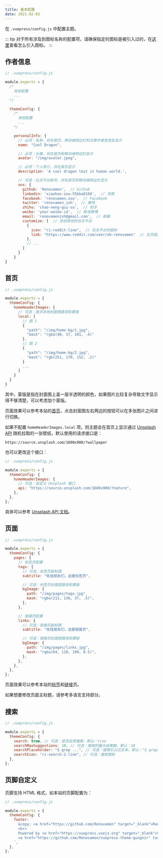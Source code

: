 ```yaml
---
title: 基本配置
date: 2021-02-03
---
```


在 `.vuepress/config.js` 中配置主题。

::: tip
对于所有涉及到图标名称的配置项，请确保指定的图标是被引入过的，在[这里](/zh/docs/advanced/icons/)查看怎么引入图标。
:::

## 作者信息

```js
// .vuepress/config.js

module.exports = {
  /*
    其他配置
    ...
  */

  themeConfig: {
    /*
      其他配置
      ...
    */

    personalInfo: {
      // 必须：名称，将在首页、移动端侧边栏和文章作者信息处显示
      name: "Cool Dragon",

      // 必须：头像，将在首页和移动端侧边栏显示
      avatar: "/img/avatar.jpeg",

      // 必须：个人简介，将在首页显示
      description: 'A cool dragon lost in human world.',

      // 可选：社交平台账号，将在首页和移动端侧边栏显示
      sns: {
        github: 'Renovamen',  // Github
        linkedin: 'xiaohan-zou-55bba0160',  // 领英
        facebook: 'renovamen.zou',  // Facebook
        twitter: 'renovamen_zxh',  // 推特
        zhihu: 'chao-neng-gui-su',  // 知乎
        weibo: 'your-weibo-id',  // 新浪微博
        email: 'renovamenzxh@gmail.com',  // 邮箱
        customize: [  // 添加其他的社交平台
          {
            icon: "ri-reddit-line",  // 社交平台的图标
            link: "https://www.reddit.com/user/oh-renovamen"  // 主页链接
          },
          // ...
        ]
      }
    }
}
```

## 首页

```js
// .vuepress/config.js

module.exports = {
  themeConfig: {
    homeHeaderImages: {
      // 可选：首页本地封面图路径和蒙版
      local: [
        // 图 1
        {
          "path": "/img/home-bg/1.jpg",
          "mask": "rgba(40, 57, 101, .4)"
        },
        // 图 2
        {
          "path": "/img/home-bg/2.jpg",
          "mask": "rgb(251, 170, 152, .2)"
        }
        ...
      ]
    }
  }
}
```

其中，蒙版是指在封面图上盖一层半透明的颜色，如果图片比较复杂导致文字显示得不够清楚，可以考虑加个蒙版。

页面效果可以参考本站的[首页](/)，点击封面图左右两边的按钮可以在多张图片之间进行切换。

如果不配置 `homeHeaderImages.local` 项，则主题会在首页上显示通过 [Unsplash API](https://source.unsplash.com/) 随机拉取的一张壁纸，默认使用的请求接口是：

```
https://source.unsplash.com/1600x900/?wallpaper
```

也可以更改这个接口：

```js
// .vuepress/config.js

module.exports = {
  themeConfig: {
    homeHeaderImages: {
      // 可选：自定义 Unsplash 接口
      api: "https://source.unsplash.com/1600x900/?nature",
    },
  },
};
```

具体可以参考 [Unsplash API 文档](https://source.unsplash.com/)。

## 页面

```js
// .vuepress/config.js

module.exports = {
  themeConfig: {
    pages: {
      // 标签页配置
      tags: {
        // 可选：标签页副标题
        subtitle: "吼哇朋友们，这是标签页",

        // 可选：标签页封面图路径和蒙版
        bgImage: {
          path: "/img/pages/tags.jpg",
          mask: "rgba(211, 136, 37, .5)",
        },
      },

      // 链接页配置
      links: {
        // 可选：链接页副标题
        subtitle: "吼哇朋友们，这是链接页",

        // 可选：链接页封面图路径和蒙版
        bgImage: {
          path: "/img/pages/links.jpg",
          mask: "rgba(64, 118, 190, 0.5)",
        },
      },
    },
  },
};
```

页面效果可以参考本站的[标签](/tags)和[链接](/links)页。

如果想要修改页面主标题，请参考多语言支持部分。

## 搜索

```js
// .vuepress/config.js

module.exports = {
  themeConfig: {
    search: true, // 可选：是否启用搜索，默认：true
    searchMaxSuggestions: 10, // 可选：搜索的最大结果数，默认：10
    searchPlaceholder: "$ grep ...", // 可选：搜索栏占位文本，默认："$ grep ..."
    searchIcon: "ri-search-2-line", // 可选：搜索图标
  },
};
```

## 页脚自定义

页脚支持 HTML 格式，如本站的页脚配置为：

```js
// .vuepress/config.js

module.exports = {
  themeConfig: {
    footer: `
      &copy; <a href="https://github.com/Renovamen" target="_blank">Renovamen</a> 2018-2021
      <br>
      Powered by <a href="https://vuepress.vuejs.org" target="_blank">VuePress</a> &
      <a href="https://github.com/Renovamen/vuepress-theme-gungnir" target="_blank">Gungnir</a>
    `,
  },
};
```
